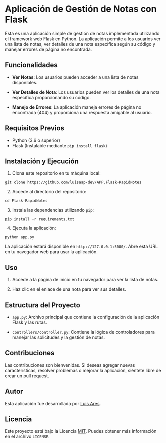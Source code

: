 # Aplicación de Gestión de Notas con Flask

Esta es una aplicación simple de gestión de notas implementada utilizando el framework web Flask en Python. La aplicación permite a los usuarios ver una lista de notas, ver detalles de una nota específica según su código y manejar errores de página no encontrada.

## Funcionalidades

- **Ver Notas**: Los usuarios pueden acceder a una lista de notas disponibles.

- **Ver Detalles de Nota**: Los usuarios pueden ver los detalles de una nota específica proporcionando su código.

- **Manejo de Errores**: La aplicación maneja errores de página no encontrada (404) y proporciona una respuesta amigable al usuario.

## Requisitos Previos

- Python (3.6 o superior)
- Flask (Instalable mediante `pip install flask`)

## Instalación y Ejecución

1. Clona este repositorio en tu máquina local:

```shell
git clone https://github.com/luisaap-dev/APP.Flask-RapidNotes
```

2. Accede al directorio del repositorio:

```shell
cd Flask-RapidNotes
```

3. Instala las dependencias utilizando `pip`:

```shell
pip install -r requirements.txt
```

4. Ejecuta la aplicación:

```shell
python app.py
```

La aplicación estará disponible en `http://127.0.0.1:5000/`. Abre esta URL en tu navegador web para usar la aplicación.

## Uso

1. Accede a la página de inicio en tu navegador para ver la lista de notas.

2. Haz clic en el enlace de una nota para ver sus detalles.

## Estructura del Proyecto

- `app.py`: Archivo principal que contiene la configuración de la aplicación Flask y las rutas.

- `controllers/controller.py`: Contiene la lógica de controladores para manejar las solicitudes y la gestión de notas.

## Contribuciones

Las contribuciones son bienvenidas. Si deseas agregar nuevas características, resolver problemas o mejorar la aplicación, siéntete libre de crear un pull request.

## Autor

Esta aplicación fue desarrollada por [Luis Ares](https://github.com/luisaap-dev).

## Licencia

Este proyecto está bajo la Licencia [MIT](LICENSE). Puedes obtener más información en el archivo `LICENSE`.




